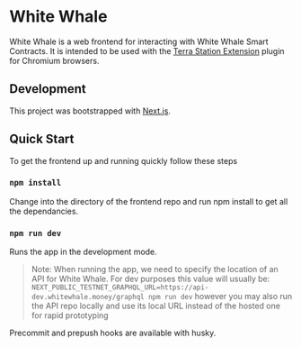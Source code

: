# White Whale

White Whale is a web frontend for interacting with White Whale Smart Contracts. It is intended to be used with the [Terra Station Extension](https://terra.money/extension) plugin for Chromium browsers.

## Development

This project was bootstrapped with [Next.js](https://github.com/vercel/next.js).


## Quick Start

To get the frontend up and running quickly follow these steps 

### `npm install`
Change into the directory of the frontend repo and run npm install to get all the dependancies. 

### `npm run dev`

Runs the app in the development mode.

> Note: When running the app, we need to specify the location of an API for White Whale. For dev purposes this value will usually be: `NEXT_PUBLIC_TESTNET_GRAPHQL_URL=https://api-dev.whitewhale.money/graphql npm run dev` however you may also run the API repo locally and use its local URL instead of the hosted one for rapid prototyping

Precommit and prepush hooks are available with husky.
